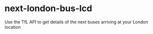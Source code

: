 # next-london-bus-lcd
Use the TfL API to get details of the next buses arriving at your London location
